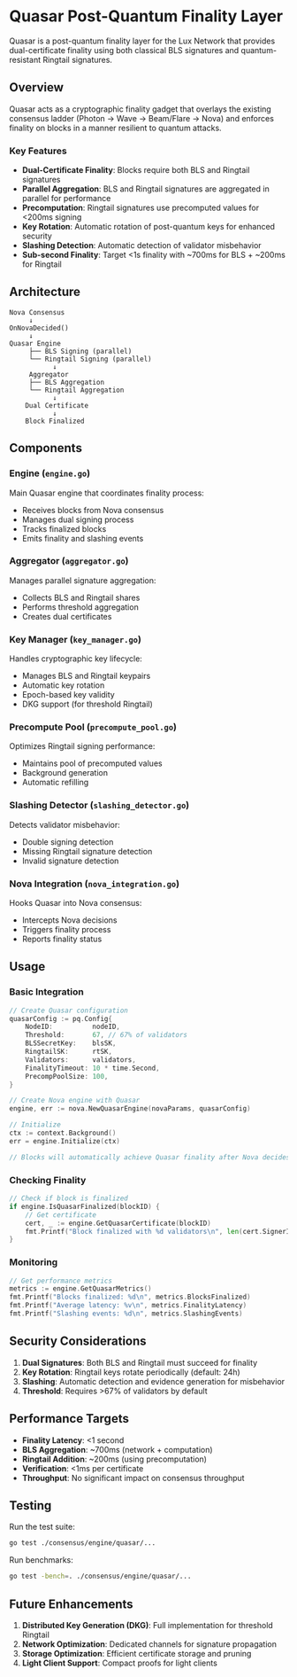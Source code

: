 # Quasar Post-Quantum Finality Layer

Quasar is a post-quantum finality layer for the Lux Network that provides dual-certificate finality using both classical BLS signatures and quantum-resistant Ringtail signatures.

## Overview

Quasar acts as a cryptographic finality gadget that overlays the existing consensus ladder (Photon → Wave → Beam/Flare → Nova) and enforces finality on blocks in a manner resilient to quantum attacks.

### Key Features

- **Dual-Certificate Finality**: Blocks require both BLS and Ringtail signatures
- **Parallel Aggregation**: BLS and Ringtail signatures are aggregated in parallel for performance
- **Precomputation**: Ringtail signatures use precomputed values for <200ms signing
- **Key Rotation**: Automatic rotation of post-quantum keys for enhanced security
- **Slashing Detection**: Automatic detection of validator misbehavior
- **Sub-second Finality**: Target <1s finality with ~700ms for BLS + ~200ms for Ringtail

## Architecture

```
Nova Consensus
     ↓
OnNovaDecided()
     ↓
Quasar Engine
     ├── BLS Signing (parallel)
     └── Ringtail Signing (parallel)
           ↓
     Aggregator
     ├── BLS Aggregation
     └── Ringtail Aggregation
           ↓
    Dual Certificate
           ↓
    Block Finalized
```

## Components

### Engine (`engine.go`)
Main Quasar engine that coordinates finality process:
- Receives blocks from Nova consensus
- Manages dual signing process
- Tracks finalized blocks
- Emits finality and slashing events

### Aggregator (`aggregator.go`)
Manages parallel signature aggregation:
- Collects BLS and Ringtail shares
- Performs threshold aggregation
- Creates dual certificates

### Key Manager (`key_manager.go`)
Handles cryptographic key lifecycle:
- Manages BLS and Ringtail keypairs
- Automatic key rotation
- Epoch-based key validity
- DKG support (for threshold Ringtail)

### Precompute Pool (`precompute_pool.go`)
Optimizes Ringtail signing performance:
- Maintains pool of precomputed values
- Background generation
- Automatic refilling

### Slashing Detector (`slashing_detector.go`)
Detects validator misbehavior:
- Double signing detection
- Missing Ringtail signature detection
- Invalid signature detection

### Nova Integration (`nova_integration.go`)
Hooks Quasar into Nova consensus:
- Intercepts Nova decisions
- Triggers finality process
- Reports finality status

## Usage

### Basic Integration

```go
// Create Quasar configuration
quasarConfig := pq.Config{
    NodeID:          nodeID,
    Threshold:       67, // 67% of validators
    BLSSecretKey:    blsSK,
    RingtailSK:      rtSK,
    Validators:      validators,
    FinalityTimeout: 10 * time.Second,
    PrecompPoolSize: 100,
}

// Create Nova engine with Quasar
engine, err := nova.NewQuasarEngine(novaParams, quasarConfig)

// Initialize
ctx := context.Background()
err = engine.Initialize(ctx)

// Blocks will automatically achieve Quasar finality after Nova decides
```

### Checking Finality

```go
// Check if block is finalized
if engine.IsQuasarFinalized(blockID) {
    // Get certificate
    cert, _ := engine.GetQuasarCertificate(blockID)
    fmt.Printf("Block finalized with %d validators\n", len(cert.SignerIDs))
}
```

### Monitoring

```go
// Get performance metrics
metrics := engine.GetQuasarMetrics()
fmt.Printf("Blocks finalized: %d\n", metrics.BlocksFinalized)
fmt.Printf("Average latency: %v\n", metrics.FinalityLatency)
fmt.Printf("Slashing events: %d\n", metrics.SlashingEvents)
```

## Security Considerations

1. **Dual Signatures**: Both BLS and Ringtail must succeed for finality
2. **Key Rotation**: Ringtail keys rotate periodically (default: 24h)
3. **Slashing**: Automatic detection and evidence generation for misbehavior
4. **Threshold**: Requires >67% of validators by default

## Performance Targets

- **Finality Latency**: <1 second
- **BLS Aggregation**: ~700ms (network + computation)
- **Ringtail Addition**: ~200ms (using precomputation)
- **Verification**: <1ms per certificate
- **Throughput**: No significant impact on consensus throughput

## Testing

Run the test suite:
```bash
go test ./consensus/engine/quasar/...
```

Run benchmarks:
```bash
go test -bench=. ./consensus/engine/quasar/...
```

## Future Enhancements

1. **Distributed Key Generation (DKG)**: Full implementation for threshold Ringtail
2. **Network Optimization**: Dedicated channels for signature propagation
3. **Storage Optimization**: Efficient certificate storage and pruning
4. **Light Client Support**: Compact proofs for light clients